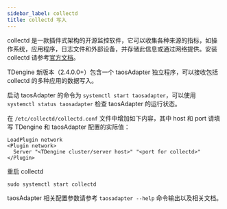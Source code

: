 ```yaml
---
sidebar_label: collectd
title: collectd 写入
---
```


collectd 是一款插件式架构的开源监控软件，它可以收集各种来源的指标，如操作系统，应用程序，日志文件和外部设备，并存储此信息或通过网络提供。安装 collectd 请参考[官方文档](https://collectd.org/download.shtml)。

TDengine 新版本（2.4.0.0+）包含一个 taosAdapter 独立程序，可以接收包括 collectd 的多种应用的数据写入。

启动 taosAdapter 的命令为 `systemctl start taosadapter`，可以使用 `systemctl status taosadapter` 检查 taosAdapter 的运行状态。

在 `/etc/collectd/collectd.conf` 文件中增加如下内容，其中 host 和 port 请填写 TDengine 和 taosAdapter 配置的实际值：

```
LoadPlugin network
<Plugin network>
  Server "<TDengine cluster/server host>" "<port for collectd>"
</Plugin>
```

重启 collectd

```
sudo systemctl start collectd
```

taosAdapter 相关配置参数请参考 `taosadapter --help` 命令输出以及相关文档。
